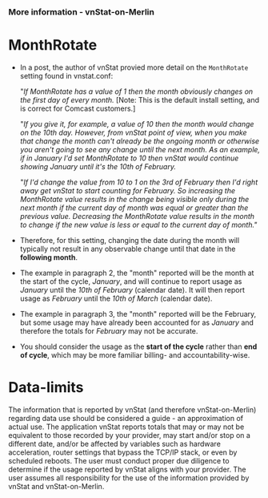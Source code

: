 ### More information - vnStat-on-Merlin ###

# MonthRotate

* In a post, the author of vnStat provied more detail on the `MonthRotate` setting found in vnstat.conf:

  "_If MonthRotate has a value of 1 then the month obviously changes on the first day of every month._ [Note: This is the default install setting, and is correct for Comcast customers.]
  
  "_If you give it, for example, a value of 10 then the month would change on the 10th day. However, from vnStat point of view, when you make that change the month can't already be the ongoing month or otherwise you aren't going to see any change until the next month. As an example, if in January I'd set MonthRotate to 10 then vnStat would continue showing January until it's the 10th of February._ 

  "_If I'd change the value from 10 to 1 on the 3rd of February then I'd right away get vnStat to start counting for February. So increasing the MonthRotate value results in the change being visible only during the next month if the current day of month was equal or greater than the previous value. Decreasing the MonthRotate value results in the month to change if the new value is less or equal to the current day of month."_

* Therefore, for this setting, changing the date during the month will typically not result in any observable change until that date in the __following month__.
* The example in paragraph 2, the "month" reported will be the month at the start of the cycle, _January_, and will continue to report usage as _January_ until the _10th of February_ (calendar date). It will then report usage as _February_ until the _10th of March_ (calendar date).
* The example in paragraph 3, the "month" reported will be the February, but some usage may have already been accounted for as _January_ and therefore the totals for _February_ may not be accurate.
* You should consider the usage as the __start of the cycle__ rather than __end of cycle__, which may be more familiar billing- and accountability-wise.

# Data-limits

The information that is reported by vnStat (and therefore vnStat-on-Merlin) regarding data use should be considered a guide - an approximation of actual use. The application vnStat reports totals that may or may not be equivalent to those recorded by your provider, may start and/or stop on a different date, and/or be affected by variables such as hardware acceleration, router settings that bypass the TCP/IP stack, or even by scheduled reboots. The user must conduct proper due diligence to determine if the usage reported by vnStat aligns with your provider. The user assumes all responsibility for the use of the information provided by vnStat and vnStat-on-Merlin.
